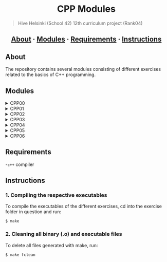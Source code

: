 <h1 align="center">CPP Modules</h1>

> Hive Helsinki (School 42) 12th curriculum project (Rank04)

<h2 align="center">
	<a href="#about">About</a>
	<span> · </span>
	<a href="#modules">Modules</a>
	<span> · </span>
	<a href="#requirements">Requirements</a>
	<span> · </span>
	<a href="#instructions">Instructions</a>
</h2>

## About
The repository contains several modules consisting of different exercises related to the basics of C++ programming.

## Modules
<details>
  <summary>CPP00</summary>
	
  - [**ex00**:](https://github.com/Nipsu24/42_CPP_Modules/tree/main/cpp00/ex00)
    - familiarizes with basic C++ concepts such as **string** class, related functions and **cout**.
  - [**ex01**:](https://github.com/Nipsu24/42_CPP_Modules/tree/main/cpp00/ex01)
    - introduces **classes** initialization, **cin** object of isstream class and further string manipulation and
      formatting possibilities such as **.substr()**, **.setw()**, and **.length()**.
      Additionally **try / catch** statements are used.
    - Sets up a phone book by initialising a class 'PhoneBook', containing 8 classes of contacts 
    - user has options between the 3 commands ```ADD```, ```SEARCH``` and ```EXIT``` which respectively
      adds contacts (and their details), searches for contacts (first displays entire list of contacts,
      then by entering index shows contact details) or exits the phone book
    - in case of invalid input, errors are displayed to the user
  
</details>

<details>
  <summary>CPP01</summary>
  
 - [**ex00**:](https://github.com/Nipsu24/42_CPP_Modules/tree/main/cpp01/ex00)
    - introduces **new** for allocating memory for a class
    - learning about initialising classes on heap vs. stack
 - [**ex01**:](https://github.com/Nipsu24/42_CPP_Modules/tree/main/cpp01/ex01)
    - learning about array of classes using new for memory allocation
 - [**ex02**:](https://github.com/Nipsu24/42_CPP_Modules/tree/main/cpp01/ex02)
    - introduces concept of **references**
 - [**ex03**:](https://github.com/Nipsu24/42_CPP_Modules/tree/main/cpp01/ex03)
    - reference vs. pointer to a class
    - object which contains pointer to a class can be initialised without explicitly
      assigning value to the class whereby reference requires the object of the class
      not to be empty
 - [**ex04**:](https://github.com/Nipsu24/42_CPP_Modules/tree/main/cpp01/ex04)
    - introduces concepts of **ifstream** and **ofstream**
    - further string manipulation such as **.find()**, **.erase()**, **.insert()**
    - user can give 3 arguments to the program (file name, string1 and string2),
      the content of the file given to the program is copied into another created
      file and then the sequence of string2 replaces sequence of string1 (if existing),
      prints errors in case of invalid arguments
 - [**ex05**:](https://github.com/Nipsu24/42_CPP_Modules/tree/main/cpp01/ex05)
    - introduces concept of **function pointers** in C++
 - [**ex06**:](https://github.com/Nipsu24/42_CPP_Modules/tree/main/cpp01/ex06)
    - introduces concept of **switch** statements
  
</details>

<details>
  <summary>CPP02</summary>

  - [**ex00**:](https://github.com/Nipsu24/42_CPP_Modules/tree/main/cpp02/ex00)
    - set up of classes in **orthodox canonical form**
    - learning about copy constructor and copy-assignment constructor
    - fixed point vs floating point vs integer representation
  - [**ex01**:](https://github.com/Nipsu24/42_CPP_Modules/tree/main/cpp02/ex01)
    - introduces concept of **operator overloading**
  - [**ex02**:](https://github.com/Nipsu24/42_CPP_Modules/tree/main/cpp02/ex02)
    - further operator overloading for <, >, !=, ==, >=, <=, ++, -- 
  
</details>

<details>
  <summary>CPP03</summary>

  - [**ex00**:](https://github.com/Nipsu24/42_CPP_Modules/tree/main/cpp03/ex00)
    - sets up class for learning about inheritance in later exercises
  - [**ex01**:](https://github.com/Nipsu24/42_CPP_Modules/tree/main/cpp03/ex01)
    - introduces concept of inheritance of classes
    - initialisation of derived class, which inherits functions and members of base class
    - as exercise requires, derived class member variables are initialised with different values
    - **virtual function** and **function override** used in order to create unique behaviour
      of derived class function 'attack'
    - additionally uses **typeid** in order to determine if base or derived class object called
      particular function for custom behaviour
  - [**ex02**:](https://github.com/Nipsu24/42_CPP_Modules/tree/main/cpp03/ex02)
    - same as above, further derived class with different values of the member variables is created
  
</details>

<details>
  <summary>CPP04</summary>

  - [**ex00**:](https://github.com/Nipsu24/42_CPP_Modules/tree/main/cpp04/ex00)
    - sets up base class and two derived classes
    - uses virtal functions and override in order to alter behaviour of derived classes' functions
  - [**ex01**:](https://github.com/Nipsu24/42_CPP_Modules/tree/main/cpp04/ex01)
    - derived classes contain member variable to another class
    - copy constructor creates deep copies of respective derived classes
  - [**ex02**:](https://github.com/Nipsu24/42_CPP_Modules/tree/main/cpp04/ex02)
    - same as above, but base class is made abstract by declaring pure virtual function
  
</details>

<details>
  <summary>CPP05</summary>

  - [**ex00**:](https://github.com/Nipsu24/42_CPP_Modules/tree/main/cpp05/ex00)
    - introduces concept of throwing and catching exceptions
    - try/catch blocks handle situations where class object is initiated with out of bounce variables
  - [**ex01**:](https://github.com/Nipsu24/42_CPP_Modules/tree/main/cpp05/ex01)
    - further class introduced which utilises individual custom exceptions 
  - [**ex02**:](https://github.com/Nipsu24/42_CPP_Modules/tree/main/cpp05/ex02)
    - abstract class and child classes which inherit exceptions from base class
  - [**ex03**:](https://github.com/Nipsu24/42_CPP_Modules/tree/main/cpp05/ex03)
    - exception handling in addition to memory allocation
    - nested try/catch blocks to prevent memory leaks
  
</details>

<details>
  <summary>CPP06</summary>

  - [**ex00**:](https://github.com/Nipsu24/42_CPP_Modules/tree/main/cpp06/ex00)
    - introduces concept of static casting in C++
    - program takes string as argument and converts if possible into char, int, float and double
  - [**ex01**:](https://github.com/Nipsu24/42_CPP_Modules/tree/main/cpp06/ex01)
    - uses reinterpret_cast in order to serialize and deserialize / cast between different datatypes
  - [**ex02**:](https://github.com/Nipsu24/42_CPP_Modules/tree/main/cpp06/ex02)
    - function that uses randomizer in order to create one out of three derrived class object
    - introduces concept of dynamic casting from base to derived classes (both pointer and references)
    - uses this to identify the derived class object to which base object pointer is pointing
  
</details>

## Requirements
-`c++` compiler

## Instructions

### 1. Compiling the respective executables

To compile the executables of the different exercises, cd into the 
exercise folder in question and run:

```
$ make
```

### 2. Cleaning all binary (.o) and executable files

To delete all files generated with make, run:
```
$ make fclean
```
